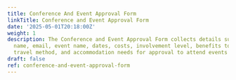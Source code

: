 ```yaml
---
title: Conference And Event Approval Form
linkTitle: Conference and Event Approval Form
date: '2025-05-01T20:18:00Z'
weight: 1
description: The Conference and Event Approval Form collects details such as attendee
  name, email, event name, dates, costs, involvement level, benefits to the business,
  travel method, and accommodation needs for approval to attend events or conferences.
draft: false
ref: conference-and-event-approval-form
---
```


